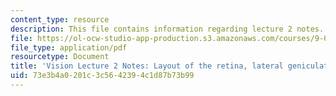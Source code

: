 ```yaml
---
content_type: resource
description: This file contains information regarding lecture 2 notes.
file: https://ol-ocw-studio-app-production.s3.amazonaws.com/courses/9-04-sensory-systems-fall-2013/73e3b4a0201c3c5642394c1d87b73b99_MIT9_04F13_Vis2.pdf
file_type: application/pdf
resourcetype: Document
title: 'Vision Lecture 2 Notes: Layout of the retina, lateral geniculate nucleus'
uid: 73e3b4a0-201c-3c56-4239-4c1d87b73b99
---
```

